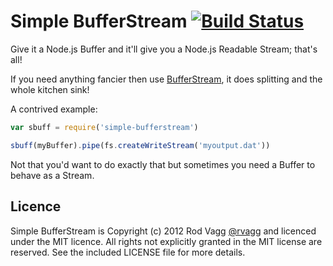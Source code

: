 # Simple BufferStream [![Build Status](https://secure.travis-ci.org/rvagg/node-simple-bufferstream.png)](http://travis-ci.org/rvagg/node-simple-bufferstream)

Give it a Node.js Buffer and it'll give you a Node.js Readable Stream; that's all!

If you need anything fancier then use [BufferStream](https://github.com/dodo/node-bufferstream), it does splitting and the whole kitchen sink!

A contrived example:

```js
var sbuff = require('simple-bufferstream')

sbuff(myBuffer).pipe(fs.createWriteStream('myoutput.dat'))
```

Not that you'd want to do exactly that but sometimes you need a Buffer to behave as a Stream.

## Licence

Simple BufferStream is Copyright (c) 2012 Rod Vagg [@rvagg](https://twitter.com/rvagg) and licenced under the MIT licence. All rights not explicitly granted in the MIT license are reserved. See the included LICENSE file for more details.